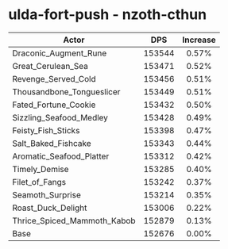 # ulda-fort-push - nzoth-cthun
| Actor | DPS | Increase |
|---|:---:|:---:|
|Draconic_Augment_Rune|153544|0.57%|
|Great_Cerulean_Sea|153471|0.52%|
|Revenge_Served_Cold|153456|0.51%|
|Thousandbone_Tongueslicer|153449|0.51%|
|Fated_Fortune_Cookie|153432|0.50%|
|Sizzling_Seafood_Medley|153428|0.49%|
|Feisty_Fish_Sticks|153398|0.47%|
|Salt_Baked_Fishcake|153343|0.44%|
|Aromatic_Seafood_Platter|153312|0.42%|
|Timely_Demise|153285|0.40%|
|Filet_of_Fangs|153242|0.37%|
|Seamoth_Surprise|153214|0.35%|
|Roast_Duck_Delight|153006|0.22%|
|Thrice_Spiced_Mammoth_Kabob|152879|0.13%|
|Base|152676|0.00%|

